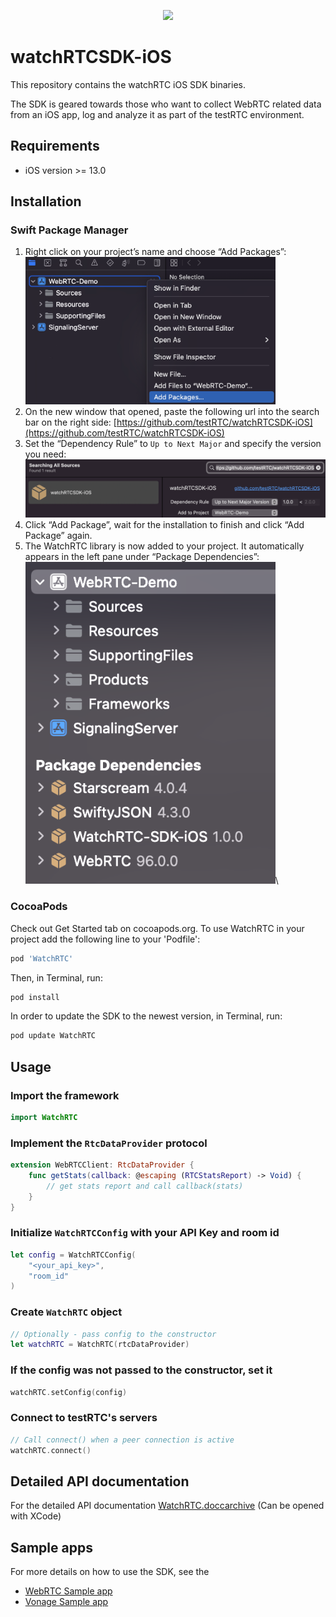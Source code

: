 <p align="center">
  <img height="160" src="https://avatars.githubusercontent.com/u/16746133?s=200&v=4" />
</p>

# watchRTCSDK-iOS

This repository contains the watchRTC iOS SDK binaries.

The SDK is geared towards those who want to collect WebRTC related data from an iOS app, log and analyze it as part of the testRTC environment.

## Requirements
* iOS version >= 13.0

## Installation
### Swift Package Manager
1. Right click on your project’s name and choose “Add Packages”:\
    <img src="Documentation/images/image1.png" width="400">
2. On the new window that opened, paste the following url into the search bar on the right side: [https://github.com/testRTC/watchRTCSDK-iOS](https://github.com/testRTC/watchRTCSDK-iOS)
3. Set the “Dependency Rule” to `Up to Next Major` and specify the version you need:\
    <img src="Documentation/images/image2.png" width="500">
4. Click “Add Package”, wait for the installation to finish and click “Add Package” again.
5. The WatchRTC library is now added to your project.
It automatically appears in the left pane under “Package Dependencies”:\
    <img src="Documentation/images/image3.png" width="400">\

### CocoaPods
Check out Get Started tab on cocoapods.org.
To use WatchRTC in your project add the following line to your 'Podfile':
```ruby
pod 'WatchRTC'
```
Then, in Terminal, run:
```sh
pod install
```
In order to update the SDK to the newest version, in Terminal, run:
```sh
pod update WatchRTC
```



## Usage
### Import the framework
```swift
import WatchRTC
```
### Implement the `RtcDataProvider` protocol
```swift
extension WebRTCClient: RtcDataProvider {
    func getStats(callback: @escaping (RTCStatsReport) -> Void) {
        // get stats report and call callback(stats)
    }
}
```
### Initialize `WatchRTCConfig` with your API Key and room id
```swift
let config = WatchRTCConfig(
    "<your_api_key>",
    "room_id"
)
```
### Create `WatchRTC` object
```swift
// Optionally - pass config to the constructor
let watchRTC = WatchRTC(rtcDataProvider)
```
### If the config was not passed to the constructor, set it
```swift
watchRTC.setConfig(config)
```
### Connect to testRTC's servers
```swift
// Call connect() when a peer connection is active
watchRTC.connect()
```

## Detailed API documentation
For the detailed API documentation [WatchRTC.doccarchive](Documentation/API&#32;Documentation/WatchRTC.doccarchive) (Can be opened with XCode)

## Sample apps
For more details on how to use the SDK, see the 
* [WebRTC Sample app](https://github.com/testRTC/watchRTCSDK-iOS-SampleApp)
* [Vonage Sample app](https://github.com/testRTC/watchRTCSDK-iOS-VonageSampleApp)
